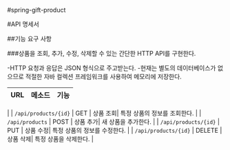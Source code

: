 #spring-gift-product


#API 명세서

##기능 요구 사항

###상품을 조회, 추가, 수정, 삭제할 수 있는 간단한 HTTP API를 구현한다.

-HTTP 요청과 응답은 JSON 형식으로 주고받는다.
-현재는 별도의 데이터베이스가 없으므로 적절한 자바 컬렉션 프레임워크를 사용하여  메모리에 저장한다.

|URL|메소드|기능|
|---------|----------|----------|
|
| `/api/products/{id}` | GET    | 상품 조회| 특정 상품의 정보를 조회한다. |
| `/api/products`     | POST   | 상품 추가| 새 상품을 추가한다.      |
| `/api/products/{id}` | PUT    | 상품 수정| 특정 상품의 정보를 수정한다. |
| `/api/products/{id}` | DELETE | 상품 삭제| 특정 상품을 삭제한다.     |